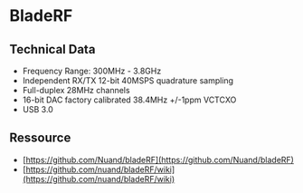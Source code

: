 # BladeRF

## Technical Data

* Frequency Range: 300MHz - 3.8GHz
* Independent RX/TX 12-bit 40MSPS quadrature sampling
* Full-duplex 28MHz channels
* 16-bit DAC factory calibrated 38.4MHz +/-1ppm VCTCXO
* USB 3.0

## Ressource

* [https://github.com/Nuand/bladeRF](https://github.com/Nuand/bladeRF)
* [https://github.com/nuand/bladeRF/wiki](https://github.com/nuand/bladeRF/wiki)

